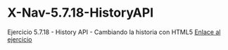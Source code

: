 # X-Nav-5.7.18-HistoryAPI
Ejercicio 5.7.18 - History API - Cambiando la historia con HTML5
<a href="http://anombela.github.io/X-Nav-5.7.18-HistoryAPI/biblio.html">Enlace al ejercicio</a> 
